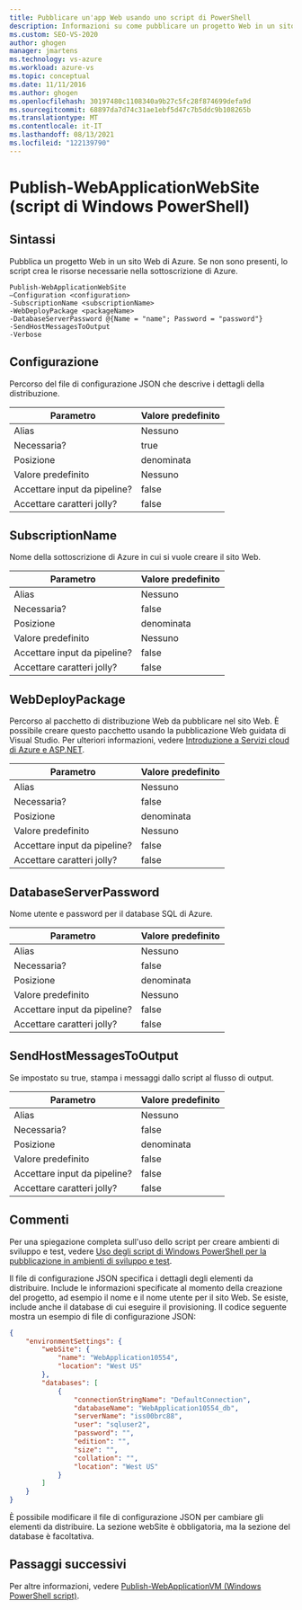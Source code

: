 ```yaml
---
title: Pubblicare un'app Web usando uno script di PowerShell
description: Informazioni su come pubblicare un progetto Web in un sito Web di Azure. Se non sono presenti, lo script crea le risorse necessarie nella sottoscrizione di Azure.
ms.custom: SEO-VS-2020
author: ghogen
manager: jmartens
ms.technology: vs-azure
ms.workload: azure-vs
ms.topic: conceptual
ms.date: 11/11/2016
ms.author: ghogen
ms.openlocfilehash: 30197480c1108340a9b27c5fc28f874699defa9d
ms.sourcegitcommit: 68897da7d74c31ae1ebf5d47c7b5ddc9b108265b
ms.translationtype: MT
ms.contentlocale: it-IT
ms.lasthandoff: 08/13/2021
ms.locfileid: "122139790"
---
```

# <a name="publish-webapplicationwebsite-windows-powershell-script"></a>Publish-WebApplicationWebSite (script di Windows PowerShell)
## <a name="syntax"></a>Sintassi
Pubblica un progetto Web in un sito Web di Azure. Se non sono presenti, lo script crea le risorse necessarie nella sottoscrizione di Azure.

```
Publish-WebApplicationWebSite
–Configuration <configuration>
-SubscriptionName <subscriptionName>
-WebDeployPackage <packageName>
-DatabaseServerPassword @{Name = "name"; Password = "password"}
-SendHostMessagesToOutput
-Verbose
```

## <a name="configuration"></a>Configurazione
Percorso del file di configurazione JSON che descrive i dettagli della distribuzione.

| Parametro | Valore predefinito |
| --- | --- |
| Alias |Nessuno |
| Necessaria? |true |
| Posizione |denominata |
| Valore predefinito |Nessuno |
| Accettare input da pipeline? |false |
| Accettare caratteri jolly? |false |

## <a name="subscriptionname"></a>SubscriptionName
Nome della sottoscrizione di Azure in cui si vuole creare il sito Web.

| Parametro | Valore predefinito |
| --- | --- |
| Alias |Nessuno |
| Necessaria? |false |
| Posizione |denominata |
| Valore predefinito |Nessuno |
| Accettare input da pipeline? |false |
| Accettare caratteri jolly? |false |

## <a name="webdeploypackage"></a>WebDeployPackage
Percorso al pacchetto di distribuzione Web da pubblicare nel sito Web. È possibile creare questo pacchetto usando la pubblicazione Web guidata di Visual Studio. Per ulteriori informazioni, vedere [Introduzione a Servizi cloud di Azure e ASP.NET](vs-azure-tools-publish-webapplicationwebsite-windows-powershell-script.md).

| Parametro | Valore predefinito |
| --- | --- |
| Alias |Nessuno |
| Necessaria? |false |
| Posizione |denominata |
| Valore predefinito |Nessuno |
| Accettare input da pipeline? |false |
| Accettare caratteri jolly? |false |

## <a name="databaseserverpassword"></a>DatabaseServerPassword
Nome utente e password per il database SQL di Azure.

| Parametro | Valore predefinito |
| --- | --- |
| Alias |Nessuno |
| Necessaria? |false |
| Posizione |denominata |
| Valore predefinito |Nessuno |
| Accettare input da pipeline? |false |
| Accettare caratteri jolly? |false |

## <a name="sendhostmessagestooutput"></a>SendHostMessagesToOutput
Se impostato su true, stampa i messaggi dallo script al flusso di output.

| Parametro | Valore predefinito |
| --- | --- |
| Alias |Nessuno |
| Necessaria? |false |
| Posizione |denominata |
| Valore predefinito |false |
| Accettare input da pipeline? |false |
| Accettare caratteri jolly? |false |

## <a name="remarks"></a>Commenti
Per una spiegazione completa sull'uso dello script per creare ambienti di sviluppo e test, vedere [Uso degli script di Windows PowerShell per la pubblicazione in ambienti di sviluppo e test](vs-azure-tools-publishing-using-powershell-scripts.md).

Il file di configurazione JSON specifica i dettagli degli elementi da distribuire. Include le informazioni specificate al momento della creazione del progetto, ad esempio il nome e il nome utente per il sito Web. Se esiste, include anche il database di cui eseguire il provisioning. Il codice seguente mostra un esempio di file di configurazione JSON:

```json
{
    "environmentSettings": {
        "webSite": {
            "name": "WebApplication10554",
            "location": "West US"
        },
        "databases": [
            {
                "connectionStringName": "DefaultConnection",
                "databaseName": "WebApplication10554_db",
                "serverName": "iss00brc88",
                "user": "sqluser2",
                "password": "",
                "edition": "",
                "size": "",
                "collation": "",
                "location": "West US"
            }
        ]
    }
}
```

È possibile modificare il file di configurazione JSON per cambiare gli elementi da distribuire. La sezione webSite è obbligatoria, ma la sezione del database è facoltativa.

## <a name="next-steps"></a>Passaggi successivi
Per altre informazioni, vedere [Publish-WebApplicationVM (Windows PowerShell script)](vs-azure-tools-publish-webapplicationvm.md).
